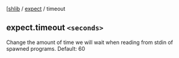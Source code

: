 [[shlib][] / [expect][] / timeout

## expect.timeout `<seconds>`

Change the amount of time we will wait when reading from stdin of spawned programs.
Default: 60

[spawn]: spawn.md
[expect]: ../expect/__index__.md "expect"
[shlib]: http://github.com/major0/shlib "shlib"
